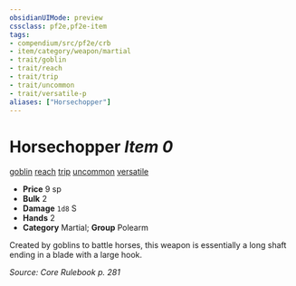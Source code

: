 ```yaml
---
obsidianUIMode: preview
cssclass: pf2e,pf2e-item
tags:
- compendium/src/pf2e/crb
- item/category/weapon/martial
- trait/goblin
- trait/reach
- trait/trip
- trait/uncommon
- trait/versatile-p
aliases: ["Horsechopper"]
---
```

# Horsechopper *Item 0*  
[goblin](/rules/traits/goblin.md)  [reach](/rules/traits/reach.md)  [trip](/rules/traits/trip.md)  [uncommon](/rules/traits/uncommon.md)  [versatile <p>](/rules/traits/versatile.md)  

- **Price** 9 sp
- **Bulk** 2
- **Damage** `1d8` S
- **Hands** 2
- **Category** Martial; **Group** Polearm 

Created by goblins to battle horses, this weapon is essentially a long shaft ending in a blade with a large hook.

*Source: Core Rulebook p. 281*